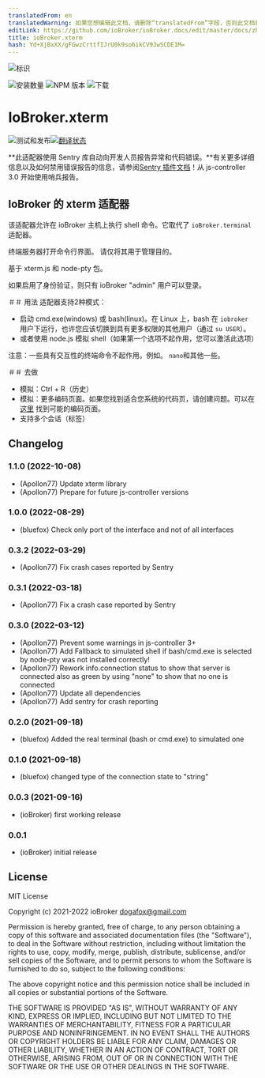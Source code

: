 ```yaml
---
translatedFrom: en
translatedWarning: 如果您想编辑此文档，请删除“translatedFrom”字段，否则此文档将再次自动翻译
editLink: https://github.com/ioBroker/ioBroker.docs/edit/master/docs/zh-cn/adapterref/iobroker.xterm/README.md
title: ioBroker.xterm
hash: Yd+XjBxXX/gFGwzCrttfIJrU0k9so6ikCV9JwSCDE1M=
---
```

![标识](../../../en/adapterref/iobroker.xterm/admin/xterm.png)

![安装数量](http://iobroker.live/badges/xterm-stable.svg)
![NPM 版本](http://img.shields.io/npm/v/iobroker.xterm.svg)
![下载](https://img.shields.io/npm/dm/iobroker.xterm.svg)

# IoBroker.xterm
![测试和发布](https://github.com/ioBroker/ioBroker.xterm/workflows/Test%20and%20Release/badge.svg)[![翻译状态](https://weblate.iobroker.net/widgets/adapters/-/xterm/svg-badge.svg)](https://weblate.iobroker.net/engage/adapters/?utm_source=widget)

**此适配器使用 Sentry 库自动向开发人员报告异常和代码错误。**有关更多详细信息以及如何禁用错误报告的信息，请参阅[Sentry 插件文档](https://github.com/ioBroker/plugin-sentry#plugin-sentry)！从 js-controller 3.0 开始使用哨兵报告。

## IoBroker 的 xterm 适配器
该适配器允许在 ioBroker 主机上执行 shell 命令。它取代了 `ioBroker.terminal` 适配器。

终端服务器打开命令行界面。
请仅将其用于管理目的。

基于 xterm.js 和 node-pty 包。

如果启用了身份验证，则只有 ioBroker "admin" 用户可以登录。

＃＃ 用法
适配器支持2种模式：

- 启动 cmd.exe(windows) 或 bash(linux)。在 Linux 上，bash 在 `iobroker` 用户下运行，也许您应该切换到具有更多权限的其他用户（通过 `su USER`）。
- 或者使用 node.js 模拟 shell（如果第一个选项不起作用，您可以激活此选项）

注意：一些具有交互性的终端命令不起作用。例如。 `nano`和其他一些。

＃＃ 去做
- 模拟：Ctrl + R（历史）
- 模拟：更多编码页面。如果您找到适合您系统的代码页，请创建问题。可以在 [这里](https://github.com/ashtuchkin/iconv-lite/wiki/Supported-Encodings) 找到可能的编码页面。
- 支持多个会话（标签）

<!-- 下一个版本的占位符（在行首）：

### **正在进行中** -->

## Changelog
### 1.1.0 (2022-10-08)
* (Apollon77) Update xterm library
* (Apollon77) Prepare for future js-controller versions

### 1.0.0 (2022-08-29)
* (bluefox) Check only port of the interface and not of all interfaces

### 0.3.2 (2022-03-29)
* (Apollon77) Fix crash cases reported by Sentry

### 0.3.1 (2022-03-18)
* (Apollon77) Fix a crash case reported by Sentry

### 0.3.0 (2022-03-12)
* (Apollon77) Prevent some warnings in js-controller 3+
* (Apollon77) Add Fallback to simulated shell if bash/cmd.exe is selected by node-pty was not installed correctly!
* (Apollon77) Rework info.connection status to show that server is connected also as green by using "none" to show that no one is connected
* (Apollon77) Update all dependencies
* (Apollon77) Add sentry for crash reporting

### 0.2.0 (2021-09-18)
* (bluefox) Added the real terminal (bash or cmd.exe) to simulated one

### 0.1.0 (2021-09-18)
* (bluefox) changed type of the connection state to "string"

### 0.0.3 (2021-09-16)
* (ioBroker) first working release

### 0.0.1
* (ioBroker) initial release

## License
MIT License

Copyright (c) 2021-2022 ioBroker <dogafox@gmail.com>

Permission is hereby granted, free of charge, to any person obtaining a copy
of this software and associated documentation files (the "Software"), to deal
in the Software without restriction, including without limitation the rights
to use, copy, modify, merge, publish, distribute, sublicense, and/or sell
copies of the Software, and to permit persons to whom the Software is
furnished to do so, subject to the following conditions:

The above copyright notice and this permission notice shall be included in all
copies or substantial portions of the Software.

THE SOFTWARE IS PROVIDED "AS IS", WITHOUT WARRANTY OF ANY KIND, EXPRESS OR
IMPLIED, INCLUDING BUT NOT LIMITED TO THE WARRANTIES OF MERCHANTABILITY,
FITNESS FOR A PARTICULAR PURPOSE AND NONINFRINGEMENT. IN NO EVENT SHALL THE
AUTHORS OR COPYRIGHT HOLDERS BE LIABLE FOR ANY CLAIM, DAMAGES OR OTHER
LIABILITY, WHETHER IN AN ACTION OF CONTRACT, TORT OR OTHERWISE, ARISING FROM,
OUT OF OR IN CONNECTION WITH THE SOFTWARE OR THE USE OR OTHER DEALINGS IN THE
SOFTWARE.